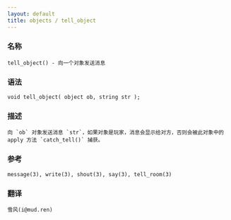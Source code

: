 ```yaml
---
layout: default
title: objects / tell_object
---
```


### 名称

    tell_object() - 向一个对象发送消息

### 语法

    void tell_object( object ob, string str );

### 描述

    向 `ob` 对象发送消息 `str`，如果对象是玩家，消息会显示给对方，否则会被此对象中的 apply 方法 `catch_tell()` 捕获。

### 参考

    message(3), write(3), shout(3), say(3), tell_room(3)

### 翻译

    雪风(i@mud.ren)
